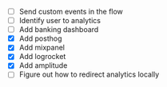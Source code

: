 - [ ] Send custom events in the flow
- [ ] Identify user to analytics
- [ ] Add banking dashboard
- [x] Add posthog
- [x] Add mixpanel
- [x] Add logrocket
- [x] Add amplitude
- [ ] Figure out how to redirect analytics locally
